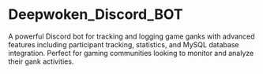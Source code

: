 # Deepwoken_Discord_BOT
A powerful Discord bot for tracking and logging game ganks with advanced features including participant tracking, statistics, and MySQL database integration. Perfect for gaming communities looking to monitor and analyze their gank activities.

